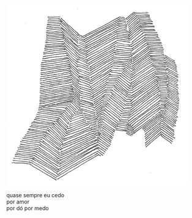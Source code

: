 ![haikai_illustration](../images/haikai/04.png "Ilustração: Elder Martins (2017)")

quase sempre eu cedo    
por amor    
por dó por medo
